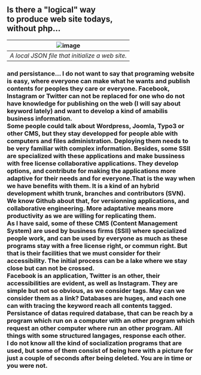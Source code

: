 ## Is there a "logical" way <br /> to produce web site todays,<br />without php...
|![image](https://shoutn95.github.io/sh95/images/file.jpeg )|
|-|
|_A local JSON file that initialize a web site._|
### and persistance... I do not want to say that programing website is easy, where everyone can make what he wants and publish contents for peoples they care or everyone. Facebook, Instagram or Twitter can not be replaced for one who do not have knowledge for publishing on the web (I will say about keyword lately) and want to develop a kind of amabilis business information.<br />Some people could talk about Wordpress, Joomla, Typo3 or other CMS, but they stay developped for people able with computers and files administration. Deploying them needs to be very familiar with complex information. Besides, some SSII are specialized with these applications and make bussiness with free license collaborative applications. They develop options, and contribute for making the applications more adaptive for their needs and for everyone.That is the way when we have benefits with them. It is a kind of an hybrid development whith trunk, branches and contributors (SVN). We know Github about that, for versionning applications, and collaborative engineering. More adaptative means more productivity as we are willing for replicating them. <br /> As I have said, some of these CMS (Content Management System)  are used by business firms (SSII) where specialized people work, and can be used by everyone as much as these programs stay with a free license right, or commun right. But that is their facilities that we must consider for their accessibility. The initial process can be a lake where we stay close but can not be crossed. <br /> Facebook is an application, Twitter is an other, their accessibilities are evident, as well as Instagram. They are simple but not so obvious, as we consider tags. May can we consider them as a link? Databases are huges, and each one can with tracing the keyword reach all contents tagged.<br /> Persistance of datas required database, that can be reach by a program which run on a computer with an other program which request an other computer where run an other program. All things with some structured langages, response each other.<br /> I do not know all the kind of socialization programs that are used, but some of them consist of being here with a picture for just a couple of seconds after being deleted. You are in time or you were not.